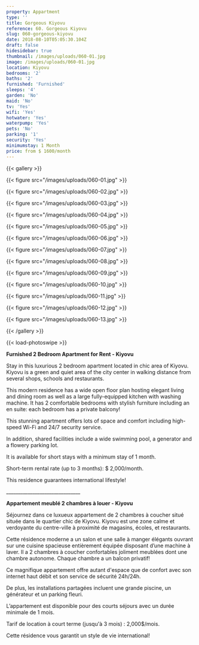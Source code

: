 ```yaml
---
property: Appartment
type: ''
title: Gorgeous Kiyovu
reference: 60. Gorgeous Kiyovu
slug: 060-gorgeous-kiyovu
date: 2018-08-10T05:05:30.104Z
draft: false
hidesidebar: true
thumbnail: /images/uploads/060-01.jpg
image: /images/uploads/060-01.jpg
location: Kiyovu
bedrooms: '2'
baths: '2'
furnished: 'Furnished'
sleeps: '4'
garden: 'No'
maid: 'No'
tv: 'Yes'
wifi: 'Yes'
hotwater: 'Yes'
waterpump: 'Yes'
pets: 'No'
parking: '1'
security: 'Yes'
minimumstay: 1 Month
price: from $ 1600/month
---
```

{{< gallery >}}

{{< figure src="/images/uploads/060-01.jpg" >}}

{{< figure src="/images/uploads/060-02.jpg" >}}

{{< figure src="/images/uploads/060-03.jpg" >}}

{{< figure src="/images/uploads/060-04.jpg" >}}

{{< figure src="/images/uploads/060-05.jpg" >}}

{{< figure src="/images/uploads/060-06.jpg" >}}

{{< figure src="/images/uploads/060-07.jpg" >}}

{{< figure src="/images/uploads/060-08.jpg" >}}

{{< figure src="/images/uploads/060-09.jpg" >}}

{{< figure src="/images/uploads/060-10.jpg" >}}

{{< figure src="/images/uploads/060-11.jpg" >}}

{{< figure src="/images/uploads/060-12.jpg" >}}

{{< figure src="/images/uploads/060-13.jpg" >}}

{{< /gallery >}}

{{< load-photoswipe >}}

**Furnished 2 Bedroom Apartment for Rent - Kiyovu**

Stay in this luxurious 2 bedroom apartment located in chic area of Kiyovu. Kiyovu is a green and quiet area of the city center in walking distance from several shops, schools and restaurants.

This modern residence has a wide open floor plan hosting elegant living and dining room as well as a large fully-equipped kitchen with washing machine. It has 2 comfortable bedrooms with stylish furniture including an en suite: each bedroom has a private balcony!

This stunning apartment offers lots of space and comfort including high-speed Wi-Fi and 24/7 security service.

In addition, shared facilities include a wide swimming pool, a generator and a flowery parking lot.

It is available for short stays with a minimum stay of 1 month.

Short-term rental rate (up to 3 months): $ 2,000/month.

This residence guarantees international lifestyle!

\_\_\_\_\_\_\_\_\_\_\_\_\_\_\_\_\_\_\_\_\_\_\_\_\_\_\_\_\_\__


**Appartement meublé 2 chambres à louer - Kiyovu**

Séjournez dans ce luxueux appartement de 2 chambres à coucher situé située dans le quartier chic de Kiyovu. Kiyovu est une zone calme et verdoyante du centre-ville à proximité de magasins, écoles, et restaurants.

Cette résidence moderne a un salon et une salle à manger élégants ouvrant sur une cuisine spacieuse entièrement équipée disposant d’une machine à laver. Il a 2 chambres à coucher confortables joliment meublées dont une chambre autonome. Chaque chambre a un balcon privatif!

Ce magnifique appartement offre autant d'espace que de confort avec son internet haut débit et son service de sécurité 24h/24h.

De plus, les installations partagées incluent une grande piscine, un générateur et un parking fleuri.

L’appartement est disponible pour des courts séjours avec un durée minimale de 1 mois.

Tarif de location à court terme (jusqu'à 3 mois) : 2,000$/mois.

Cette résidence vous garantit un style de vie international!
